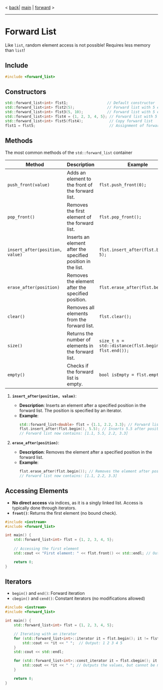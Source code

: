 < [back](cpp08_01_04_array)| [main](/) | [forward](cpp08_01_06_stack.md) > 

---
# Forward List
Like `list`, random element access is not possible! 
Requires less memory than `list`!

## Include
```cpp
#include <forward_list>
```

## Constructors
```cpp
std::forward_list<int> flst1;                  // Default constructor 
std::forward_list<int> flst2(5);               // Forward list with 5 elements, all initialized to 0
std::forward_list<int> flst3(5, 10);           // Forward list with 5 elements, all with the value 10
std::forward_list<int> flst4 = {1, 2, 3, 4, 5}; // Forward list with 5 elements with the corresponding values
std::forward_list<int> flst5(flst4);            // Copy forward list 
flst1 = flst5;                                  // Assignment of forward list 
```

## Methods

The most common methods of the `std::forward_list` container

| Method                     | Description                                                              | Example                                      |
|----------------------------|--------------------------------------------------------------------------|-----------------------------------------------|
| `push_front(value)`        | Adds an element to the front of the forward list.                      | `flst.push_front(0);`                        |
| `pop_front()`              | Removes the first element of the forward list.                         | `flst.pop_front();`                          |
| `insert_after(position, value)` | Inserts an element after the specified position in the list.     | `flst.insert_after(flst.begin(), 5);`       |
| `erase_after(position)`     | Removes the element after the specified position.                     | `flst.erase_after(flst.begin());`           |
| `clear()`                  | Removes all elements from the forward list.                             | `flst.clear();`                              |
| `size()`                   | Returns the number of elements in the forward list.                    | `size_t n = std::distance(flst.begin(), flst.end());` |
| `empty()`                  | Checks if the forward list is empty.                                    | `bool isEmpty = flst.empty();`               |

1. **`insert_after(position, value)`**:
   - **Description**: Inserts an element after a specified position in the forward list. The position is specified by an iterator.
   - **Example**:
     ```cpp
     std::forward_list<double> flst = {1.1, 2.2, 3.3}; // Forward list contains: [1.1, 2.2, 3.3]
     flst.insert_after(flst.begin(), 5.5); // Inserts 5.5 after position 0
     // Forward list now contains: [1.1, 5.5, 2.2, 3.3]
     ```

2. **`erase_after(position)`**:
   - **Description**: Removes the element after a specified position in the forward list.
   - **Example**:
     ```cpp
     flst.erase_after(flst.begin()); // Removes the element after position 0 (5.5)
     // Forward list now contains: [1.1, 2.2, 3.3]
     ```

## Accessing Elements
- **No direct access** via indices, as it is a singly linked list. Access is typically done through iterators.
- **`front()`**: Returns the first element (no bound check).

```cpp
#include <iostream>
#include <forward_list>

int main() {
    std::forward_list<int> flst = {1, 2, 3, 4, 5};
    
    // Accessing the first element
    std::cout << "First element: " << flst.front() << std::endl; // Output: 1

    return 0;
}
```

## Iterators
- `begin()` and `end()`: Forward iteration
- `cbegin()` and `cend()`: Constant iterators (no modifications allowed)

```cpp
#include <iostream>
#include <forward_list>

int main() {
    std::forward_list<int> flst = {1, 2, 3, 4, 5};

    // Iterating with an iterator
    for (std::forward_list<int>::iterator it = flst.begin(); it != flst.end(); ++it) {
        std::cout << *it << " ";  // Output: 1 2 3 4 5
    }
    std::cout << std::endl;

    for (std::forward_list<int>::const_iterator it = flst.cbegin(); it != flst.cend(); ++it) {
        std::cout << *it << " "; // Outputs the values, but cannot be modified
    }

    return 0;
}
```
